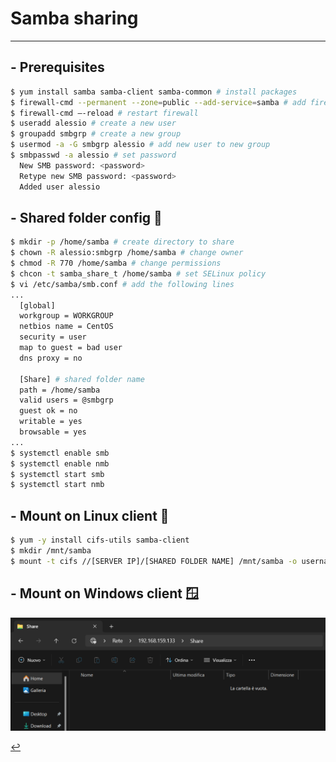 # Samba sharing
---
## - Prerequisites
```bash
$ yum install samba samba-client samba-common # install packages
$ firewall-cmd --permanent --zone=public --add-service=samba # add firewall rule
$ firewall-cmd –-reload # restart firewall
$ useradd alessio # create a new user
$ groupadd smbgrp # create a new group
$ usermod -a -G smbgrp alessio # add new user to new group
$ smbpasswd -a alessio # set password
  New SMB password: <password>
  Retype new SMB password: <password> 
  Added user alessio 
```

## - Shared folder config 📁
```bash
$ mkdir -p /home/samba # create directory to share
$ chown -R alessio:smbgrp /home/samba # change owner
$ chmod -R 770 /home/samba # change permissions
$ chcon -t samba_share_t /home/samba # set SELinux policy
$ vi /etc/samba/smb.conf # add the following lines
...
  [global] 
  workgroup = WORKGROUP 
  netbios name = CentOS 
  security = user 
  map to guest = bad user 
  dns proxy = no
  
  [Share] # shared folder name
  path = /home/samba 
  valid users = @smbgrp 
  guest ok = no 
  writable = yes 
  browsable = yes
...
$ systemctl enable smb 
$ systemctl enable nmb 
$ systemctl start smb 
$ systemctl start nmb 
```

## - Mount on Linux client 🐧
```bash
$ yum -y install cifs-utils samba-client 
$ mkdir /mnt/samba 
$ mount -t cifs //[SERVER IP]/[SHARED FOLDER NAME] /mnt/samba -o username=[USERNAME],password=[PASSWORD]
```

## - Mount on Windows client 🪟
![Samba shared folder](/assets/img/samba_share.png)

[↩️](/Linux/example.html)
